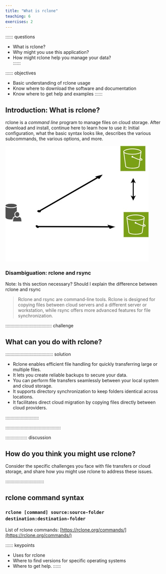 ```yaml
---
title: "What is rclone"
teaching: 6
exercises: 2
---
```



:::::: questions  
 -  What is rclone?  
-   Why might you use this application?  
-   How might rclone help you manage your data?   
::::::  

:::::: objectives  
-   Basic understanding of rclone usage 
-   Know where to download the software and documentation
-   Know where to get help and examples 
::::::

## Introduction: What is rclone?

rclone is a *command line* program to manage files on cloud storage. After download and install, continue here to learn how to use it: Initial configuration, what the basic syntax looks like, describes the various subcommands, the various options, and more.

![Test Illustration](test-illustration.jpg)

### Disambiguation:  rclone and rsync
Note: Is this section necessary?  Should I explain the difference between rclone and rsync

>Rclone and rsync are command-line tools. Rclone is designed for copying files between cloud servers and a different server or workstation, while rsync offers more advanced features for file synchronization.  

:::::::::::::::::::::::::::::::::::: challenge

## What can you do with rclone?

::::::::::::::::::::::::::::::::::::: solution

- Rclone enables efficient file handling for quickly transferring large or multiple files.
- It lets you create reliable backups to secure your data.
- You can perform file transfers seamlessly between your local system and cloud storage.
- It supports directory synchronization to keep folders identical across locations.
- It facilitates direct cloud migration by copying files directly between cloud providers.

::::::::::::::::::::::::::

:::::::::::::::::::::::::::::::::::::::::::

::::::::::::::::: discussion
## How do you think you might use rclone?  

Consider the specific challenges you face with file transfers or cloud storage, and share how you might use rclone to address these issues.

::::::::::::::::::::::::::::::

## rclone command syntax

### ```rclone [command] source:source-folder  destination:destination-folder``` 

List of rclone commands: [https://rclone.org/commands/](https://rclone.org/commands/) 


:::::: keypoints
 - Uses for rclone
 - Where to find versions for specific operating systems
 - Where to get help.
::::::
